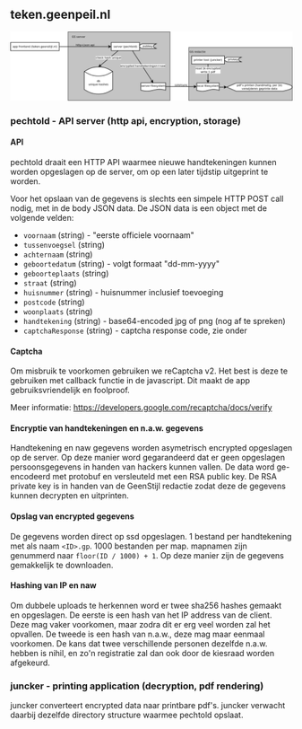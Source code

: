 
## teken.geenpeil.nl

![Project structuur](docs/structuur.png)

### pechtold - API server (http api, encryption, storage)

#### API

pechtold draait een HTTP API waarmee nieuwe handtekeningen kunnen worden opgeslagen op de server, om op een later tijdstip uitgeprint te worden.

Voor het opslaan van de gegevens is slechts een simpele HTTP POST call nodig, met in de body JSON data. De JSON data is een object met de volgende velden:

 - `voornaam` (string) - "eerste officiele voornaam"
 - `tussenvoegsel` (string)
 - `achternaam` (string)
 - `geboortedatum` (string) - volgt formaat "dd-mm-yyyy"
 - `geboorteplaats` (string)
 - `straat` (string)
 - `huisnummer` (string) - huisnummer inclusief toevoeging
 - `postcode` (string)
 - `woonplaats` (string)
 - `handtekening` (string) - base64-encoded jpg of png (nog af te spreken)
 - `captchaResponse` (string) - captcha response code, zie onder

#### Captcha

Om misbruik te voorkomen gebruiken we reCaptcha v2. Het best is deze te gebruiken met callback functie in de javascript. Dit maakt de app gebruiksvriendelijk en foolproof.

Meer informatie: https://developers.google.com/recaptcha/docs/verify

#### Encryptie van handtekeningen en n.a.w. gegevens

Handtekening en naw gegevens worden asymetrisch encrypted opgeslagen op de server. Op deze manier word gegarandeerd dat er geen opgeslagen persoonsgegevens in handen van hackers kunnen vallen.
De data word ge-encodeerd met protobuf en versleuteld met een RSA public key. De RSA private key is in handen van de GeenStijl redactie zodat deze de gegevens kunnen decrypten en uitprinten.

#### Opslag van encrypted gegevens

De gegevens worden direct op ssd opgeslagen. 1 bestand per handtekening met als naam `<ID>.gp`. 1000 bestanden per map. mapnamen zijn genummerd naar `floor(ID / 1000) + 1`.
Op deze manier zijn de gegevens gemakkelijk te downloaden.

#### Hashing van IP en naw

Om dubbele uploads te herkennen word er twee sha256 hashes gemaakt en opgeslagen. De eerste is een hash van het IP address van de client. Deze mag vaker voorkomen, maar zodra dit er erg veel worden zal het opvallen. De tweede is een hash van n.a.w., deze mag maar eenmaal voorkomen. De kans dat twee verschillende personen dezelfde n.a.w. hebben is nihil, en zo'n registratie zal dan ook door de kiesraad worden afgekeurd.

### juncker - printing application (decryption, pdf rendering)

juncker converteert encrypted data naar printbare pdf's. juncker verwacht daarbij dezelfde directory structure waarmee pechtold opslaat.